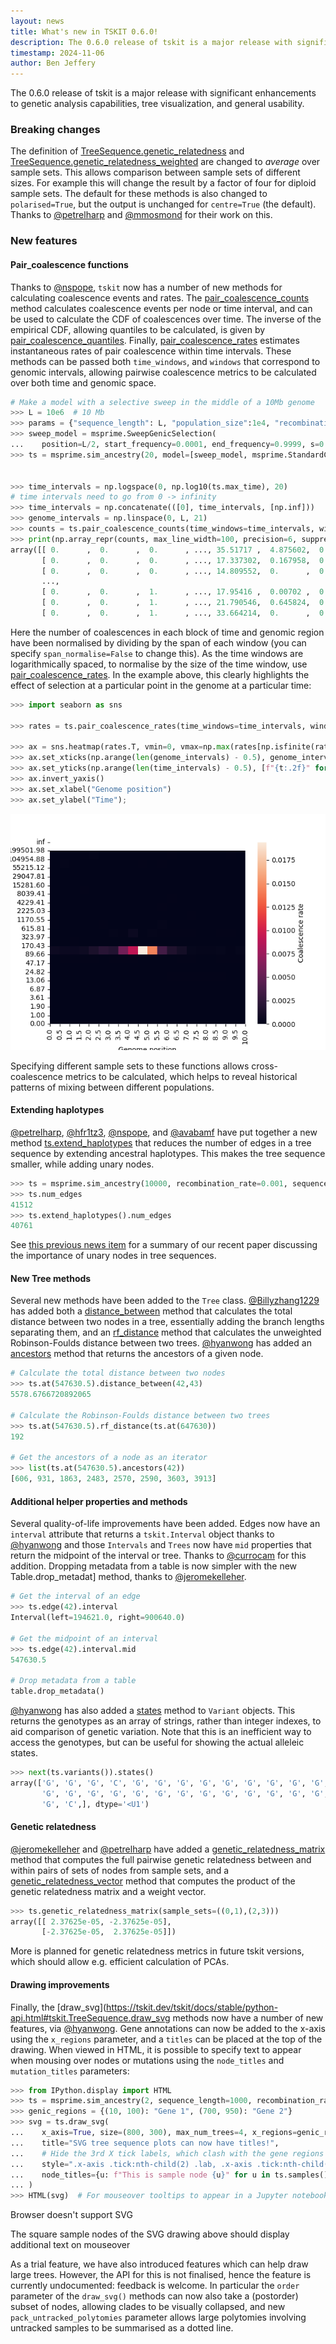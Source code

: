 ```yaml
---
layout: news
title: What's new in TSKIT 0.6.0!
description: The 0.6.0 release of tskit is a major release with significant enhancements to genetic analysis capabilities, tree visualization, and general usability. 
timestamp: 2024-11-06
author: Ben Jeffery
---
```


The 0.6.0 release of tskit is a major release with significant enhancements to genetic
analysis capabilities, tree visualization, and general usability. 

### Breaking changes

The definition of [TreeSequence.genetic_relatedness](https://tskit.dev/tskit/docs/stable/python-api.html#tskit.TreeSequence.genetic_relatedness)
and [TreeSequence.genetic_relatedness_weighted](https://tskit.dev/tskit/docs/stable/python-api.html#tskit.TreeSequence.genetic_relatedness_weighted)
are changed to *average* over sample sets.
This allows comparison between sample sets of different sizes. For example this will change the result
by a factor of four for diploid sample sets. The default for these methods is also changed to
`polarised=True`, but the output is unchanged for `centre=True` (the default). Thanks to 
[@petrelharp](https://github.com/petrelharp) and [@mmosmond](https://github.com/mmosmond) for their work on this.

### New features

#### Pair_coalescence functions

Thanks to [@nspope](https://github.com/nspope), `tskit` now has a number of new methods for
calculating coalescence events and rates.
The [pair_coalescence_counts](https://tskit.dev/tskit/docs/stable/python-api.html#tskit.TreeSequence.pair_coalescence_counts)
method calculates coalescence events per node or time interval, and can be used to calculate
the CDF of coalescences over time. The inverse of the empirical CDF, allowing quantiles to be
calculated, is given by
[pair_coalescence_quantiles](https://tskit.dev/tskit/docs/stable/python-api.html#tskit.TreeSequence.pair_coalescence_quantiles). Finally, [pair_coalescence_rates](https://tskit.dev/tskit/docs/stable/python-api.html#tskit.TreeSequence.pair_coalescence_rates)
estimates instantaneous rates of pair coalescence within time intervals.
These methods can be passed both `time_windows`, and `windows` that correspond to genomic
intervals, allowing pairwise coalescence metrics to be calculated over both time and
genomic space.

```python
# Make a model with a selective sweep in the middle of a 10Mb genome
>>> L = 10e6  # 10 Mb
>>> params = {"sequence_length": L, "population_size":1e4, "recombination_rate": 1e-8}
>>> sweep_model = msprime.SweepGenicSelection(
...    position=L/2, start_frequency=0.0001, end_frequency=0.9999, s=0.25, dt=1e-6)
>>> ts = msprime.sim_ancestry(20, model=[sweep_model, msprime.StandardCoalescent()], **params)


>>> time_intervals = np.logspace(0, np.log10(ts.max_time), 20)
# time intervals need to go from 0 -> infinity
>>> time_intervals = np.concatenate(([0], time_intervals, [np.inf]))
>>> genome_intervals = np.linspace(0, L, 21)
>>> counts = ts.pair_coalescence_counts(time_windows=time_intervals, windows=genome_intervals)
>>> print(np.array_repr(counts, max_line_width=100, precision=6, suppress_small=True))
array([[ 0.      ,  0.      ,  0.      , ..., 35.51717 ,  4.875602,  0.      ],
       [ 0.      ,  0.      ,  0.      , ..., 17.337302,  0.167958,  0.      ],
       [ 0.      ,  0.      ,  0.      , ..., 14.809552,  0.      ,  0.      ],
       ...,
       [ 0.      ,  0.      ,  1.      , ..., 17.95416 ,  0.00702 ,  0.      ],
       [ 0.      ,  0.      ,  1.      , ..., 21.790546,  0.645824,  0.      ],
       [ 0.      ,  0.      ,  1.      , ..., 33.664214,  0.      ,  0.      ]])
```

Here the number of coalescences in each block of time and genomic region have been normalised
by dividing by the span of each window (you can specify `span_normalise=False` to change this).
As the time windows are logarithmically spaced, to normalise by the size of the time window, use
[pair_coalescence_rates](https://tskit.dev/tskit/docs/stable/python-api.html#tskit.TreeSequence.pair_coalescence_rates).
In the example above, this clearly highlights the effect of selection at a particular point
in the genome at a particular time:

```python
>>> import seaborn as sns

>>> rates = ts.pair_coalescence_rates(time_windows=time_intervals, windows=genome_intervals)

>>> ax = sns.heatmap(rates.T, vmin=0, vmax=np.max(rates[np.isfinite(rates)]), cbar_kws={'label': 'Coalescence rate'})
>>> ax.set_xticks(np.arange(len(genome_intervals) - 0.5), genome_intervals/1e6, rotation=90)
>>> ax.set_yticks(np.arange(len(time_intervals) - 0.5), [f"{t:.2f}" for t in time_intervals])
>>> ax.invert_yaxis()
>>> ax.set_xlabel("Genome position")
>>> ax.set_ylabel("Time");
```

![Coalescence rates over time and space](/assets/images/news/20241106-tskit-0.6.0/coalescence_rate.png)


Specifying different sample sets to these functions allows cross-coalescence metrics to be
calculated, which helps to reveal historical patterns of mixing between different populations.

#### Extending haplotypes

[@petrelharp](https://github.com/petrelharp), [@hfr1tz3](https://github.com/hfr1tz3), [@nspope](https://github.com/nspope), and [@avabamf](https://github.com/avabamf) have put together a new method
[ts.extend_haplotypes](https://tskit.dev/tskit/docs/stable/python-api.html#tskit.TreeSequence.extend_haplotypes)
that reduces the number of edges in a tree sequence by extending ancestral haplotypes.
This makes the tree sequence smaller, while adding unary nodes.

```python
>>> ts = msprime.sim_ancestry(10000, recombination_rate=0.001, sequence_length=10000)
>>> ts.num_edges
41512
>>> ts.extend_haplotypes().num_edges
40761
```

See [this previous news item](/news/20240906-arg.html) for a summary of our recent paper discussing the importance of
unary nodes in tree sequences.

#### New Tree methods

Several new methods have been added to the `Tree` class. [@Billyzhang1229](https://github.com/Billyzhang1229) has added both a
[distance_between](https://tskit.dev/tskit/docs/stable/python-api.html#tskit.Tree.distance_between)
method that calculates the total distance between two nodes in a tree, essentially adding the branch lengths separating them,
and an [rf_distance](https://tskit.dev/tskit/docs/stable/python-api.html#tskit.Tree.rf_distance) method
that calculates the unweighted Robinson-Foulds distance between two trees.
[@hyanwong](https://github.com/hyanwong) has added an
[ancestors](https://tskit.dev/tskit/docs/stable/python-api.html#tskit.Tree.ancestors) method that returns the ancestors of a given node.

```python
# Calculate the total distance between two nodes
>>> ts.at(547630.5).distance_between(42,43)
5578.6766720892065

# Calculate the Robinson-Foulds distance between two trees
>>> ts.at(547630.5).rf_distance(ts.at(647630))
192

# Get the ancestors of a node as an iterator
>>> list(ts.at(547630.5).ancestors(42))
[606, 931, 1863, 2483, 2570, 2590, 3603, 3913]
```

#### Additional helper properties and methods

Several quality-of-life improvements have been added. Edges now have an `interval` attribute that returns a `tskit.Interval` object thanks to [@hyanwong](https://github.com/hyanwong) and those `Intervals` and `Trees` now have `mid` properties that return the midpoint of the interval or tree. Thanks to [@currocam](https://github.com/currocam) for this addition. Dropping metadata from a table is now simpler with the new Table.drop_metadat] method, thanks to [@jeromekelleher](https://github.com/jeromekelleher).

```python
# Get the interval of an edge
>>> ts.edge(42).interval
Interval(left=194621.0, right=900640.0)

# Get the midpoint of an interval
>>> ts.edge(42).interval.mid
547630.5

# Drop metadata from a table
table.drop_metadata()
```

[@hyanwong](https://github.com/hyanwong) has also added a 
[states](https://tskit.dev/tskit/docs/stable/python-api.html#tskit.Variant.states) method to `Variant` objects.
This returns the genotypes as an array of strings, rather than integer indexes, to aid comparison of genetic variation.
Note that this is an inefficient way to access the genotypes, but can be useful for showing the actual alleleic states.

```python
>>> next(ts.variants()).states()
array(['G', 'G', 'G', 'C', 'G', 'G', 'G', 'G', 'G', 'G', 'G', 'G', 'G',
       'G', 'G', 'G', 'G', 'G', 'G', 'G', 'G', 'G', 'G', 'G', 'G', 'G',
       'G', 'C',], dtype='<U1')
```

#### Genetic relatedness

[@jeromekelleher](https://github.com/jeromekelleher) and [@petrelharp](https://github.com/petrelharp) have added a
[genetic_relatedness_matrix](https://tskit.dev/tskit/docs/stable/python-api.html#tskit.TreeSequence.genetic_relatedness_matrix)
method that computes the full pairwise genetic relatedness between and within pairs of sets of nodes from sample sets, and a 
[genetic_relatedness_vector](https://tskit.dev/tskit/docs/stable/python-api.html#tskit.TreeSequence.genetic_relatedness_weighted)
method that computes the product of the genetic relatedness matrix and a weight vector.

```python
>>> ts.genetic_relatedness_matrix(sample_sets=((0,1),(2,3)))
array([[ 2.37625e-05, -2.37625e-05],
       [-2.37625e-05,  2.37625e-05]])
```

More is planned for genetic relatedness metrics in future tskit versions, which should allow e.g.
efficient calculation of PCAs.

#### Drawing improvements

Finally, the [draw_svg](https://tskit.dev/tskit/docs/stable/python-api.html#tskit.TreeSequence.draw_svg
methods now have a number of new features, via [@hyanwong](https://github.com/hyanwong).
Gene annotations can now be added to the x-axis using the `x_regions` parameter, and a `titles` can be
placed at the top of the drawing. When viewed in HTML, it is possible to specify text to appear when
mousing over nodes or mutations using the `node_titles` and `mutation_titles` parameters:

```python
>>> from IPython.display import HTML
>>> ts = msprime.sim_ancestry(2, sequence_length=1000, recombination_rate=0.002, random_seed=123)
>>> genic_regions = {(10, 100): "Gene 1", (700, 950): "Gene 2"}
>>> svg = ts.draw_svg(
...    x_axis=True, size=(800, 300), max_num_trees=4, x_regions=genic_regions,
...    title="SVG tree sequence plots can now have titles!",
...    # Hide the 3rd X tick labels, which clash with the gene regions
...    style=".x-axis .tick:nth-child(2) .lab, .x-axis .tick:nth-child(4) .lab {display: none}",
...    node_titles={u: f"This is sample node {u}" for u in ts.samples()},
... )
>>> HTML(svg)  # For mouseover tooltips to appear in a Jupyter notebook, display the plot as html
```

<object type="image/svg+xml" style="background-color: white" data="/assets/images/news/20241106-tskit-0.6.0/viz.svg">Browser doesn't support SVG</object>

The square sample nodes of the SVG drawing above should display additional text on mouseover

As a trial feature, we have also introduced features which can help draw large trees.
However, the API for this is not finalised, hence the feature is currently undocumented: feedback is welcome.
In particular the `order` parameter of the `draw_svg()` methods can now also take a (postorder) subset of nodes,
allowing clades to be visually collapsed, and new `pack_untracked_polytomies` parameter allows large polytomies
involving untracked samples to be summarised as a dotted line.